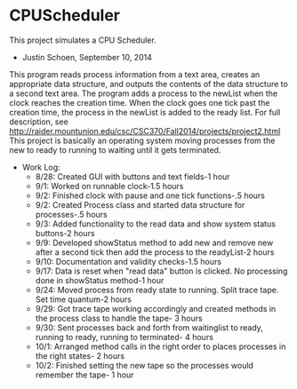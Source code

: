 # CPUScheduler
This project simulates a CPU Scheduler.

* Justin Schoen, September 10, 2014

 This program reads process information from a text area, creates an appropriate data structure, and outputs the contents of the 
 data structure to a second text area. The program adds a process to the newList when the clock reaches the creation time. 
 When the clock goes one tick past the creation time, the process in the newList is added to the ready list.
 For full description, see http://raider.mountunion.edu/csc/CSC370/Fall2014/projects/project2.html
 This project is basically an operating system moving processes from the new to ready to running to waiting until it gets 
 terminated.



* Work Log:
   * 8/28: Created GUI with buttons and text fields-1 hour
   * 9/1: Worked on runnable clock-1.5 hours
   * 9/2: Finished clock with pause and one tick functions-.5 hours
   * 9/2: Created Process class and started data structure for processes-.5 hours
   * 9/3: Added functionality to the read data and show system status buttons-2 hours
   * 9/9: Developed showStatus method to add new and remove new after a second tick then add the process to the readyList-2 hours
   * 9/10: Documentation and validity checks-1.5 hours
   * 9/17: Data is reset when "read data" button is clicked. No processing done in showStatus method-1 hour
   * 9/24: Moved process from ready state to running. Split trace tape. Set time quantum-2 hours
   * 9/29: Got trace tape working accordingly and created methods in the process class to handle the tape- 3 hours
   * 9/30: Sent processes back and forth from waitinglist to ready, running to ready, running to terminated- 4 hours
   * 10/1: Arranged method calls in the right order to places processes in the right states- 2 hours
   * 10/2: Finished setting the new tape so the processes would remember the tape- 1 hour
